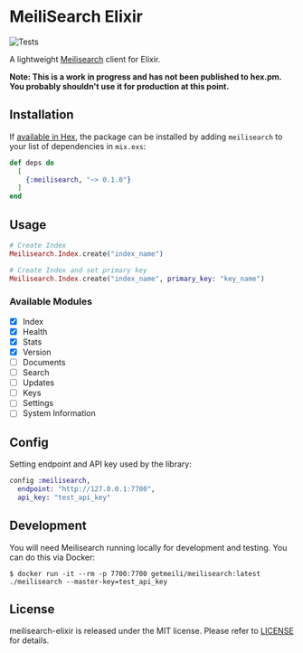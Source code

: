 # MeiliSearch Elixir

![Tests](https://github.com/robottokauf3/meilisearch-elixir/workflows/Tests/badge.svg)

A lightweight [Meilisearch](https://docs.meilisearch.com/) client for Elixir.

**Note: This is a work in progress and has not been published to hex.pm.  You probably shouldn't use it for production at this point.**

## Installation

If [available in Hex](https://hex.pm/docs/publish), the package can be installed
by adding `meilisearch` to your list of dependencies in `mix.exs`:

```elixir
def deps do
  [
    {:meilisearch, "~> 0.1.0"}
  ]
end
```

## Usage

```elixir
# Create Index
Meilisearch.Index.create("index_name")

# Create Index and set primary key
Meilisearch.Index.create("index_name", primary_key: "key_name")
```

### Available Modules

- [X] Index
- [X] Health
- [X] Stats
- [X] Version
- [ ] Documents
- [ ] Search
- [ ] Updates
- [ ] Keys
- [ ] Settings
- [ ] System Information

## Config

Setting endpoint and API key used by the library:

```elixir
config :meilisearch,
  endpoint: "http://127.0.0.1:7700",
  api_key: "test_api_key"
```

## Development

You will need  Meilisearch running locally for development and testing.  You can do this via Docker:

```
$ docker run -it --rm -p 7700:7700 getmeili/meilisearch:latest ./meilisearch --master-key=test_api_key
```

## License

meilisearch-elixir is released under the MIT license. Please refer to [LICENSE](LICENSE) for details.